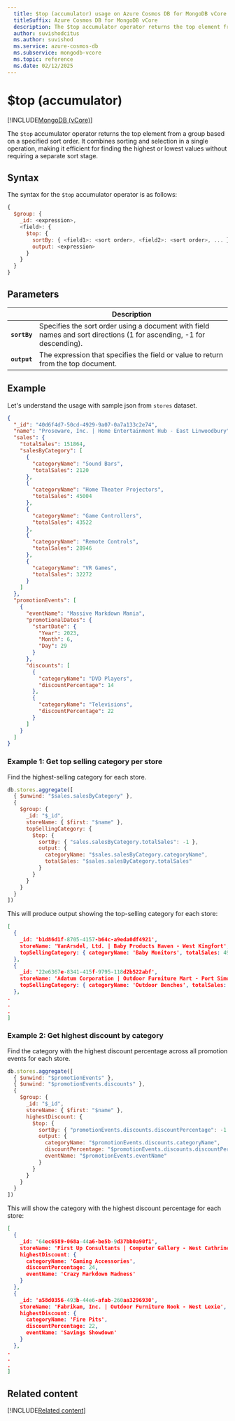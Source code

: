 ```yaml
---
  title: $top (accumulator) usage on Azure Cosmos DB for MongoDB vCore
  titleSuffix: Azure Cosmos DB for MongoDB vCore
  description: The $top accumulator operator returns the top element from a group based on a specified sort order.
  author: suvishodcitus
  ms.author: suvishod
  ms.service: azure-cosmos-db
  ms.subservice: mongodb-vcore
  ms.topic: reference
  ms.date: 02/12/2025
---
```


# $top (accumulator)

[!INCLUDE[MongoDB (vCore)](~/reusable-content/ce-skilling/azure/includes/cosmos-db/includes/appliesto-mongodb-vcore.md)]

The `$top` accumulator operator returns the top element from a group based on a specified sort order. It combines sorting and selection in a single operation, making it efficient for finding the highest or lowest values without requiring a separate sort stage.

## Syntax

The syntax for the `$top` accumulator operator is as follows:

```javascript
{
  $group: {
    _id: <expression>,
    <field>: { 
      $top: {
        sortBy: { <field1>: <sort order>, <field2>: <sort order>, ... },
        output: <expression>
      }
    }
  }
}
```

## Parameters

| | Description |
| --- | --- |
| **`sortBy`** | Specifies the sort order using a document with field names and sort directions (1 for ascending, -1 for descending). |
| **`output`** | The expression that specifies the field or value to return from the top document. |

## Example

Let's understand the usage with sample json from `stores` dataset.

```json
{
  "_id": "40d6f4d7-50cd-4929-9a07-0a7a133c2e74",
  "name": "Proseware, Inc. | Home Entertainment Hub - East Linwoodbury",
  "sales": {
    "totalSales": 151864,
    "salesByCategory": [
      {
        "categoryName": "Sound Bars",
        "totalSales": 2120
      },
      {
        "categoryName": "Home Theater Projectors",
        "totalSales": 45004
      },
      {
        "categoryName": "Game Controllers",
        "totalSales": 43522
      },
      {
        "categoryName": "Remote Controls",
        "totalSales": 28946
      },
      {
        "categoryName": "VR Games",
        "totalSales": 32272
      }
    ]
  },
  "promotionEvents": [
    {
      "eventName": "Massive Markdown Mania",
      "promotionalDates": {
        "startDate": {
          "Year": 2023,
          "Month": 6,
          "Day": 29
        }
      },
      "discounts": [
        {
          "categoryName": "DVD Players",
          "discountPercentage": 14
        },
        {
          "categoryName": "Televisions",
          "discountPercentage": 22
        }
      ]
    }
  ]
}
```

### Example 1: Get top selling category per store

Find the highest-selling category for each store.

```javascript
db.stores.aggregate([
  { $unwind: "$sales.salesByCategory" },
  {
    $group: {
      _id: "$_id",
      storeName: { $first: "$name" },
      topSellingCategory: {
        $top: {
          sortBy: { "sales.salesByCategory.totalSales": -1 },
          output: {
            categoryName: "$sales.salesByCategory.categoryName",
            totalSales: "$sales.salesByCategory.totalSales"
          }
        }
      }
    }
  }
])
```

This will produce output showing the top-selling category for each store:

```json
[
  {
    _id: 'b1d86d1f-8705-4157-b64c-a9eda0df4921',
    storeName: 'VanArsdel, Ltd. | Baby Products Haven - West Kingfort',
    topSellingCategory: { categoryName: 'Baby Monitors', totalSales: 49585 }
  },
  {
    _id: '22e6367e-8341-415f-9795-118d2b522abf',
    storeName: 'Adatum Corporation | Outdoor Furniture Mart - Port Simone',
    topSellingCategory: { categoryName: 'Outdoor Benches', totalSales: 4976 }
  },
.
.
.
]
```

### Example 2: Get highest discount by category

Find the category with the highest discount percentage across all promotion events for each store.

```javascript
db.stores.aggregate([
  { $unwind: "$promotionEvents" },
  { $unwind: "$promotionEvents.discounts" },
  {
    $group: {
      _id: "$_id",
      storeName: { $first: "$name" },
      highestDiscount: {
        $top: {
          sortBy: { "promotionEvents.discounts.discountPercentage": -1 },
          output: {
            categoryName: "$promotionEvents.discounts.categoryName",
            discountPercentage: "$promotionEvents.discounts.discountPercentage",
            eventName: "$promotionEvents.eventName"
          }
        }
      }
    }
  }
])
```

This will show the category with the highest discount percentage for each store:

```json
[
  {
    _id: '64ec6589-068a-44a6-be5b-9d37bb0a90f1',
    storeName: 'First Up Consultants | Computer Gallery - West Cathrine',
    highestDiscount: {
      categoryName: 'Gaming Accessories',
      discountPercentage: 24,
      eventName: 'Crazy Markdown Madness'
    }
  },
  {
    _id: 'a58d0356-493b-44e6-afab-260aa3296930',
    storeName: 'Fabrikam, Inc. | Outdoor Furniture Nook - West Lexie',
    highestDiscount: {
      categoryName: 'Fire Pits',
      discountPercentage: 22,
      eventName: 'Savings Showdown'
    }
  },
.
.
.
]
```

## Related content

[!INCLUDE[Related content](../includes/related-content.md)]
